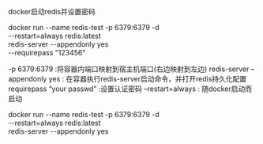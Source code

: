 
docker启动redis并设置密码

docker run --name redis-test -p 6379:6379 -d \
--restart=always redis:latest \
redis-server --appendonly yes \
--requirepass "123456"

-p 6379:6379 :将容器内端口映射到宿主机端口(右边映射到左边) 
redis-server –appendonly yes : 在容器执行redis-server启动命令，并打开redis持久化配置 
requirepass “your passwd” :设置认证密码 
–restart=always : 随docker启动而启动

docker run --name redis-test -p 6379:6379 -d \
--restart=always redis:latest \
redis-server --appendonly yes